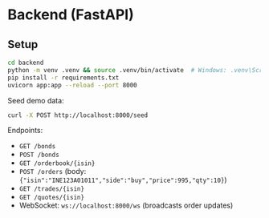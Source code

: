 
# Backend (FastAPI)

## Setup
```bash
cd backend
python -m venv .venv && source .venv/bin/activate  # Windows: .venv\Scripts\activate
pip install -r requirements.txt
uvicorn app:app --reload --port 8000
```
Seed demo data:
```bash
curl -X POST http://localhost:8000/seed
```
Endpoints:
- `GET /bonds`
- `POST /bonds`
- `GET /orderbook/{isin}`
- `POST /orders` (body: `{"isin":"INE123A01011","side":"buy","price":995,"qty":10}`)
- `GET /trades/{isin}`
- `GET /quotes/{isin}`
- WebSocket: `ws://localhost:8000/ws` (broadcasts order updates)

